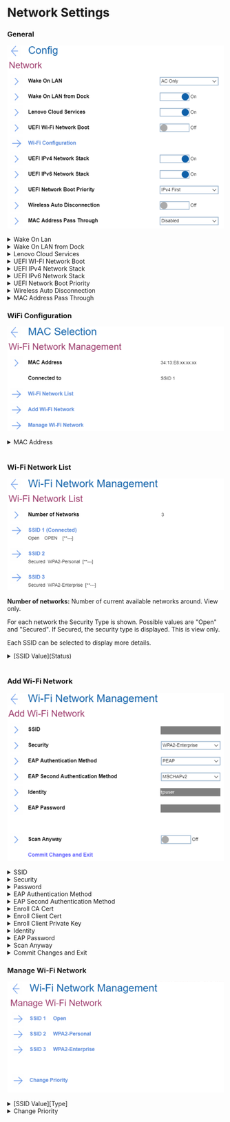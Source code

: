 # Network Settings #
### General ###
![](./img/network.png)
<details><summary>Wake On Lan</summary>
One of 3 possible states: <br>

1.	**AC Only** - Wake On LAN function works only when AC is attached. Default.
2.	Disabled - function is turned off. 
3.	AC and Battery - Wake On LAN function works with both AC and Battery.

**Note**: AC is required with magic packet type Wake On LAN. 
Wake On LAN function may be blocked due to password configuration.

| WMI Setting name | Values |
|:---|:---|
| WakeOnLAN | Disable,ACOnly,ACandBattery,Enable |
</details>

<details><summary>Wake On LAN from Dock</summary>
One of 2 possible states:

1.	**On** - function is turned on. Default.

   **Note**: This feature will not work while Secure Boot is disabled.

2.	Off - function is turned off. 

   **Note**: Wake On LAN from Dock works only when ThinkPad USB-C Dock or ThinkPad Thunderbolt 3 Dock is attached.
Wake on LAN from Dock function may be blocked due to password configuration.

| WMI Setting name | Values |
|:---|:---|
| WakeOnLANDock  | Disable,Enable |
</details>

<details><summary>Lenovo Cloud Services</summary>
One of 2 possible states:

1.	**On** - function is turned on. System connects Lenovo Cloud Services via HTTPs. DHCP option settings are not required. Default.

   **Note**: This feature will not work while Secure Boot is disabled.

2.	Off - function is turned off. 

**Additional information**<br>
Once the feature is enabled, then it becomes available for selection in “BIOS -> Startup -> Edit Boot Order”, or “BIOS -> Startup -> Network Boot”, or via F12 Boot Menu. 
When “Lenovo Cloud Services” booted, then following options will be available for selection:
1. **Lenovo Cloud Deploy (ITC)** – it is a method to send Factory-Style images to customers for deployment in the field. 
Additional information is here: [Lenovo Cloud Deploy](https://www.lenovoclouddeploy.com/en/auth/welcome)
2. **Windows Virtual Desktop (VDI)** – it provides the VDI environment to customer. VDI itself will be setup by the customer (IT Admin). If this option is selected, then it will become available as a boot option.  
Additional information is here: [Client Virtualization & Infrastructure Solutions - Lenovo](https://www.lenovo.com/lt/lt/data-center/solutions/client-virtualization) and [Windows Virtual Desktop](https://www.microsoft.com/en-us/microsoft-365/blog/2019/09/30/windows-virtual-desktop-generally-available-worldwide/).

| WMI Setting name | Values |
|:---|:---|
| LenovoCloudServices  | Disable,Enable |
</details>

<details><summary>UEFI WI-FI Network Boot</summary>
One of 2 possible states:<br>

1. On - function is turned on. UEFI Wi-Fi driver is loaded at next boot and can connect to Access point.
2. **Off** - function is turned off. Default.

**Note**: Secure Boot must be enabled to use UEFI Network Boot.

| WMI Setting name | Values |
|:---|:---|
| WiFiNetworkBoot  | Disable,Enable |
</details>

<details><summary>UEFI IPv4 Network Stack</summary>
One of 2 possible states:<br>

1. **On** - function is turned on. UEFI IPv4 Network Stack for UEFI environment is enabled. Default.
2. Off - function is turned off.

| WMI Setting name | Values |
|:---|:---|
| IPv4NetworkStack  | Disable,Enable |
</details>

<details><summary>UEFI IPv6 Network Stack</summary>
One of 2 possible states:<br>

1. **On** - function is turned on. UEFI IPv6 Network Stack for UEFI environment is enabled. Default.
2. Off - function is turned off.

| WMI Setting name | Values |
|:---|:---|
| IPv6NetworkStack  | Disable,Enable |
</details>

<details><summary>UEFI Network Boot Priority</summary>
One of 2 possible options for Network Stack priority for UEFI PXE Boot:<br>

1. **IPv4 First** – Default.
2. IPv6 First

| WMI Setting name | Values |
|:---|:---|
| UefiPxeBootPriority  | IPv6First,IPv4First |
</details>

<details><summary>Wireless Auto Disconnection</summary>
One of 2 possible states for Wireless Auto Disconnection feature when Ethernet cable is connected to Ethernet LAN on system:<br>

1. On - function is turned on. Wireless LAN radios is automatically turned off whenever Ethernet cable is connected.
2. **Off** - function is turned off. Default.

| WMI Setting name | Values |
|:---|:---|
| WirelessAutoDisconnection  | Disable,Enable |
</details>

<details><summary>MAC Address Pass Through</summary>
One of 3 possible options for MAC Address Pass Through function when dock is attached:<br>

1. **Disabled** - Dock Ethernet uses its own MAC Address. Default
2. Internal MAC Address - Dock Ethernet uses same MAC Address as internal LAN.
3. Second MAC Address - Dock Ethernet uses its own MAC Address.

| WMI Setting name | Values |
|:---|:---|
| MACAddressPassThrough  | Disable,Enable,Second |
</details>

### WiFi Configuration ###
![](./img/wifi.png)

<details><summary>MAC Address</summary>
Media access control (MAC) address of the wireless network interface controller. View only.
Note. There could be several MAC addresses in case there are several wireless network interface controllers. 
<br>
For every MAC Address the following information is shown:<br>

* MAC Address - Media access control (MAC) address of the selected wireless network interface controller. View only.
* [State] - One of 2 possible states: 
   1. **Disconnected** - device is not connected to a Wi-Fi network. Default.
   2. Connected to [SSID] - device is connected to a Wi-Fi network which has displayed SSID.
</details>
<br>

### Wi-Fi Network List ###
![](./img/wifinetworklist.png)

**Number of networks:** Number of current available networks around. View only.

For each network the Security Type is shown.  Possible values are "Open" and "Secured".  If Secured, the security type is displayed. This is view only.

Each SSID can be selected to display more details.
<details><summary>[SSID Value](Status)</summary>

![](./img/wifinetworkconfig.png)

<details><summary>Connection Status</summary>
View only. One of 2 possible statuses:

1.	**Disconnected** - device is not connected to this Wi-Fi network. Default.
2.	Connected - device is connected to this Wi-Fi network.    
</details>

<details><summary>SSID</summary>
SSID (Service Set Identifier) is the name of the wireless network. View only.
</details>

<details><summary>Security</summary>
Security type of this Wi-Fi network. View only.Possible values:

1.	Open
2.	WPA2-Personal
3.	WPA2-Enterprise
4. PEAP
5. EAP-TLS

</details>
   
<details><summary>Password</summary>
Field for entering password. Visible only for networks with security WPA2-Personal.<br>
Password length: 8-63 characters.
</details>

<details><summary>EAP Authentication Method</summary>
Selected EAP Authentication Method. View only. Visible only for networks with security WPA2-Enterprise. Default value depends on the network. Possible values:

1. PEAP
2.	EAP-TLS 
</details>

<details><summary>EAP Second Authentication Method</summary>
Selected EAP Second Authentication Method. View only. Visible only for networks with security WPA2-Enterprise and if ‘EAP Authentication Method’ is ‘PEAP’. Default value depends on the network. Possible values:

1. MSCHAPv2
</details>

<details><summary>Enroll CA Cert</summary>
This is the option to enroll CA (Certification Authority) certificate. Empty by default.
Visible only for networks with security WPA2-Enterprise.
</details>

<details><summary>Enroll Client Cert</summary>
This is the option to enroll client certificate. Empty by default.
Visible only for networks with security WPA2-Enterprise and if ‘EAP Authentication Method’ is ‘EAP-TLS’.
</details>

<details><summary>Enroll Client Private Key</summary>
This is the option to enroll client private key. Empty by default.
Visible only for networks with security WPA2-Enterprise and if ‘EAP Authentication Method’ is ‘EAP-TLS’.
</details>

<details><summary>Identity</summary>
Identity value if there is any. View only.Identity length: 6-20 characters.
Visible only for networks with security WPA2-Enterprise.
</details>

<details><summary>EAP Password</summary>
Field for entering EAP password. Requirements to password length: 1-63 characters.
Visible only for networks with security WPA2-Enterprise.
</details>

<details><summary>[Action]</summary>
One of 2 possible actions:

1.	Connect to this network - visible if device is not connected to this Wi-Fi network
2.	Disconnect - visible if device is connected to this Wi-Fi network
</details>
</details>
<br>

### Add Wi-Fi Network ###
![](./img/addwifinetwork.png)

<details><summary>SSID</summary>
Field for entering SSID value.
</details>

<details><summary>Security</summary>
Field to select the security type of this Wi-Fi network. Possible values:

1.	**Open** – Default
2.	WPA2-Personal
3.	WPA2-Enterprise
</details>

<details><summary>Password</summary>
Field for entering password. Visible only for a network with security WPA2-Personal.<br>
Password length: 8-63 characters.
</details>

<details><summary>EAP Authentication Method</summary>
Field to select EAP Authentication Method. Possible values:

1.	**PEAP** – Default
2.	EAP-TLS

Visible only for a network with security WPA2-Enterprise. 
</details>

<details><summary>EAP Second Authentication Method</summary>
Field to select EAP Second Authentication Method. Possible values:

1.	**MSCHAPv2** – Default. 

Visible only for a network with security WPA2-Enterprise and if ‘EAP Authentication Method’ is ‘PEAP’. 
</details>

<details><summary>Enroll CA Cert</summary>
This is the option to enroll CA (Certification Authority) certificate. Empty by default.<br>
Visible only for networks with security WPA2-Enterprise.
</details>

<details><summary>Enroll Client Cert</summary>
This is the option to enroll client certificate. Empty by default.<br>
Visible only for networks with security WPA2-Enterprise and if ‘EAP Authentication Method’ is ‘EAP-TLS’.
</details>

<details><summary>Enroll Client Private Key</summary>
This is the option to enroll client private key. Empty by default.<br>
Visible only for networks with security WPA2-Enterprise and if ‘EAP Authentication Method’ is ‘EAP-TLS’.
</details>

<details><summary>Identity</summary>
Field for entering identity value if there is any.<br> 
Requirements to identity length: 6-20 characters.<br>
Visible only for a network with security WPA2-Enterprise. 
</details>

<details><summary>EAP Password</summary>
Field for entering EAP password. <br>
Requirements to password length: 1-63 characters.<br>
Visible only for a network with security WPA2-Enterprise. 
</details>

<details><summary>Scan Anyway</summary>
Field to define whether to scan even when this network is not broadcasting its name. One of 2 possible options:

1.	**On** - the network will be scanned when it does not broadcast its name. Default. 
2.	Off - the network will not be scanned when it does not broadcast its name.

Visible only for a network with security WPA2-Enterprise.
</details>

<details><summary>Commit Changes and Exit</summary>
This is the option to save changes and exits back to the Manage Wi-Fi network page. 
</details>

### Manage Wi-Fi Network ###
![](./img/managewifilist.png)


<details><summary>[SSID Value][Type] </summary>
SSID value and its type.<br>
Every SSID on the list leads to details for this network. See descriptions below.<br>

![](./img/managewificonfig.png)

<details><summary>SSID</summary>
Field for editing SSID value. 
</details>

<details><summary>Security</summary>
Field to select the security type of this Wi-Fi network. Default value depends on the network. Possible values:

1.	Open 
2.	WPA2-Personal
3.	WPA2-Enterprise
</details>

<details><summary>Password</summary>
Field for entering password. Visible only for a network with security WPA2-Personal.<br> 
Password length: 8-63 characters. 
</details>

<details><summary>EAP Authentication Method</summary>
Field to select EAP Authentication Method. Possible values:

1.	**PEAP** – Default
2.	EAP-TLS

Visible only for a network with security WPA2-Enterprise.
</details>

<details><summary>EAP Second Authentication Method</summary>
Field to select EAP Second Authentication Method. Possible values:

1.	**MSCHAPv2** – Default. 

Visible only for a network with security WPA2-Enterprise and if ‘EAP Authentication Method’ is ‘PEAP’. 
</details>

<details><summary>Enroll CA Cert</summary>
This is the option to enroll CA (Certification Authority) certificate. Empty by default.<br>
Visible only for networks with security WPA2-Enterprise. 
</details>

<details><summary>Enroll Client Cert</summary>
This is the option to enroll client certificate. Empty by default.<br>
Visible only for networks with security WPA2-Enterprise and if ‘EAP Authentication Method’ is ‘EAP-TLS’.
</details>

<details><summary>Enroll Client Private Key</summary>
This is the option to enroll client private key. Empty by default.<br>
Visible only for networks with security WPA2-Enterprise and if ‘EAP Authentication Method’ is ‘EAP-TLS’.
</details>

<details><summary>Identity</summary>
Field to enter identity value if there is any.<br> 
Requirements to identity length: 6-20 characters.<br>
Visible only for a network with security WPA2-Enterprise. 
</details>

<details><summary>EAP Password</summary>
Field for entering EAP password. <br>
Requirements to password length: 1-63 characters.<br>
Visible only for a network with security WPA2-Enterprise. 
</details>

<details><summary>Scan Anyway</summary>
Field to define whether to scan even when this network is not broadcasting its name. One of 2 possible options:

1.	On - the network will be scanned when it does not broadcast its name. 
2.	**Off** - the network will not be scanned when it does not broadcast its name. Default.

Visible only for a network with security WPA2-Enterprise.
</details>

<details><summary>Commit Changes and Exit</summary>
This is the option to save changes and exits back to the Manage Wi-Fi network page.
</details>

<details><summary>Forget This Network</summary>
This is the option to forget the settings for the selected network and disconnect from it. 
</details>
</details>


<details><summary>Change Priority</summary>
Leads to the list of saved Wi-Fi networks.<br>  
The option will show a warning message if Network List is empty. See descriptions below.<br>

![](./img/managewifipriority.png)

<details><summary>Priority List</summary>
Contains the list of SSIDs of the saved networks. 
</details>

<details><summary>Commit Changes and Exit</summary>
This is the option to save changes and exits back to the Manage Wi-Fi network page.
</details>

</details>